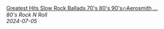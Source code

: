 <!--2024-07-05 01:57:22-->
<div class="yb">
  <a class="nodecor" href="/posts.html?rok/greatest_hits_slow_rock_ballads_70s_80s_90saerosmith_scorpions_led_zeppelin_bon_jovi">
    <img class="preview" data-videoid="KBV7xM_QBRA" src="https://i4.ytimg.com/vi/KBV7xM_QBRA/hqdefault.jpg" align="middle" alt="">
  </a>
  <div class="inlbl text">
    <a class="nodecor" href="/posts.html?rok/greatest_hits_slow_rock_ballads_70s_80s_90saerosmith_scorpions_led_zeppelin_bon_jovi">Greatest Hits Slow Rock Ballads 70's 80's 90's🔥Aerosmith,...</a><br>
    <i class="smaller2">80's Rock N Roll</i><br>
    <i class="smaller3">2024-07-05</i>
  </div>
</div>
